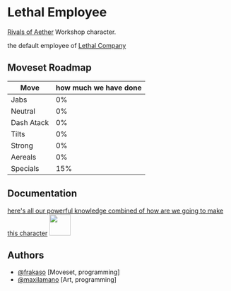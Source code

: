 
# Lethal Employee


[Rivals of Aether](https://rivalsofaether.com) Workshop character.

the default employee of [Lethal Company](https://store.steampowered.com/app/1966720/Lethal_Company/)


## Moveset Roadmap

| Move             | how much we have done                                                              |
| ----------------- | ------------------------------------------------------------------ |
| Jabs | 0% |
| Neutral | 0% |
| Dash Atack | 0% |
| Tilts | 0% |
| Strong | 0% |
| Aereals | 0% |
| Specials | 15% |


## Documentation

[here's all our powerful knowledge combined of how are we going to make this character](https://matias.me/nsfw/)
<img src="https://us-tuna-sounds-images.voicemod.net/ccb80501-6723-400f-882f-378425a58c55-1701413732402.png" width="48">



## Authors

- [@frakaso](https://www.github.com/frakaso) [Moveset, programming]
- [@maxilamano](https://www.github.com/maxilamano) [Art, programming]
